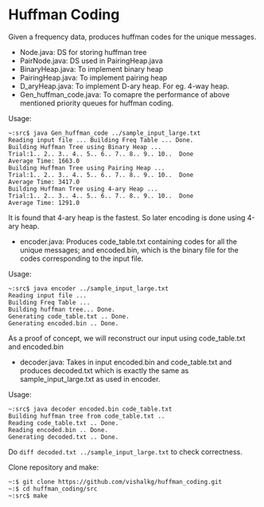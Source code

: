 # Huffman Coding
Given a frequency data, produces huffman codes for the unique messages.

* Node.java: DS for storing huffman tree
* PairNode.java: DS used in PairingHeap.java
* BinaryHeap.java: To implement binary heap
* PairingHeap.java: To implement pairing heap
* D_aryHeap.java: To implement D-ary heap. For eg. 4-way heap.
* Gen_huffman_code.java: To comapre the performance of above mentioned priority queues for huffman coding.

Usage:
```
~:src$ java Gen_huffman_code ../sample_input_large.txt 
Reading input file ... Building Freq Table ... Done.
Building Huffman Tree using Binary Heap ... 
Trial:1.. 2.. 3.. 4.. 5.. 6.. 7.. 8.. 9.. 10..  Done
Average Time: 1663.0
Building Huffman Tree using Pairing Heap ... 
Trial:1.. 2.. 3.. 4.. 5.. 6.. 7.. 8.. 9.. 10..  Done
Average Time: 3417.0
Building Huffman Tree using 4-ary Heap ... 
Trial:1.. 2.. 3.. 4.. 5.. 6.. 7.. 8.. 9.. 10..  Done
Average Time: 1291.0
```

It is found that 4-ary heap is the fastest. So later encoding is done using 4-ary heap.

* encoder.java: Produces code_table.txt containing codes for all the unique messages; and encoded.bin, which is the binary file for the codes corresponding to the input file.

Usage:
```
~:src$ java encoder ../sample_input_large.txt 
Reading input file ... 
Building Freq Table ... 
Building huffman tree... Done.
Generating code_table.txt .. Done.
Generating encoded.bin .. Done.
```

As a proof of concept, we will reconstruct our input using code_table.txt and encoded.bin

* decoder.java: Takes in input encoded.bin and code_table.txt and produces decoded.txt which is exactly the same as sample_input_large.txt as used in encoder.

Usage:
```
~:src$ java decoder encoded.bin code_table.txt 
Building huffman tree from code_table.txt .. 
Reading code_table.txt .. Done.
Reading encoded.bin .. Done.
Generating decoded.txt .. Done.
```

Do `diff decoded.txt ../sample_input_large.txt` to check correctness.

Clone repository and make:
```
~:$ git clone https://github.com/vishalkg/huffman_coding.git
~:$ cd huffman_coding/src
~:src$ make
```